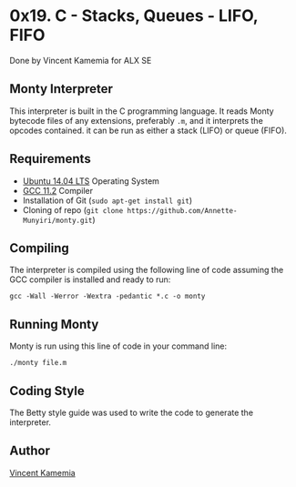 # 0x19. C - Stacks, Queues - LIFO, FIFO
  Done by Vincent Kamemia for ALX SE
## Monty Interpreter
  This interpreter is built in the C programming language. It reads Monty bytecode files of any extensions, preferably `.m`, and it interprets the opcodes contained. it can be run as either a stack (LIFO) or queue (FIFO). 
## Requirements
* [Ubuntu 14.04 LTS](http://releases.ubuntu.com/20.04/) Operating System
* [GCC 11.2](https://gcc.gnu.org/gcc-11/) Compiler
* Installation of Git (`sudo apt-get install git`)
* Cloning of repo (`git clone https://github.com/Annette-Munyiri/monty.git`)
## Compiling
  The interpreter is compiled using the following line of code assuming the GCC compiler is installed and ready to run:
```
gcc -Wall -Werror -Wextra -pedantic *.c -o monty
```
## Running Monty
  Monty is run using this line of code in your command line:
```
./monty file.m
```
## Coding Style 
  The Betty style guide was used to write the code to generate the interpreter.
## Author
[Vincent Kamemia](https://github.com/kamemia)